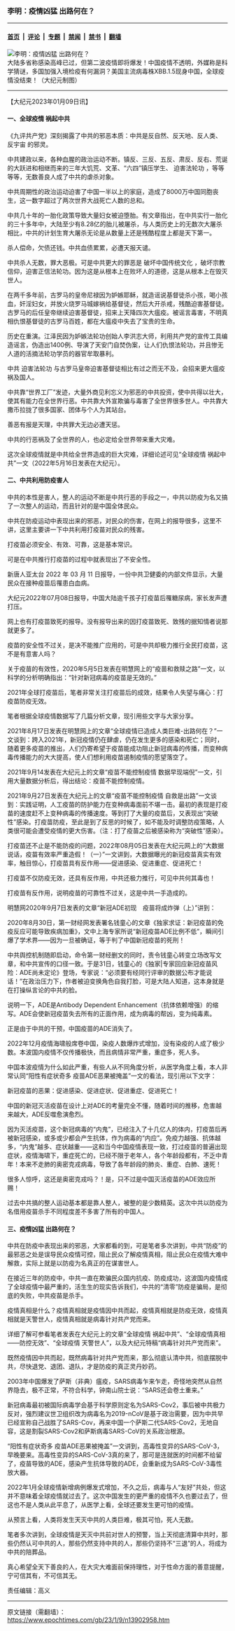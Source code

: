 ### 李明：疫情凶猛 出路何在？

---

#### [首页](../../../..?n13902958) &nbsp;|&nbsp; [评论](../../../../../epoch-comment?n13902958) &nbsp;|&nbsp; [专题](../../../../../epoch-special?n13902958) &nbsp;|&nbsp; [禁闻](../../../../../epoch-news?n13902958) &nbsp;|&nbsp; [禁书](../../../../../books?n13902958) &nbsp;|&nbsp; [翻墙](https://github.com/gfw-breaker/nogfw/blob/master/README.md?n13902958)


<div><img alt="李明：疫情凶猛 出路何在？" class="attachment-djy_600_400 size-djy_600_400 wp-post-image" src="https://i.epochtimes.com/assets/uploads/2023/01/id13899549-0104_1200x8001-600x400.jpg"/>
<div class="caption">
 大陆多省称感染高峰已过，但第二波疫情即将爆发！中国疫情不透明，外媒称是科学猜谜，多国加强入境检疫有何漏洞？美国主流病毒株XBB.1.5现身中国，全球疫情没结束！（大纪元制图）
</div></div><hr/><div class="post_content" id="artbody" itemprop="articleBody">
 <!-- article content begin -->
 <p>
  【大纪元2023年01月09日讯】
 </p>
 <h4>
  一、全球疫情 祸起中共
 </h4>
 <p>
  《九评共产党》深刻揭露了中共的邪恶本质：中共是反自然、反天地、反人类、
  <ok href="https://www.epochtimes.com/gb/tag/%E5%8F%8D%E5%AE%87%E5%AE%99.html">
   反宇宙
  </ok>
  的邪灵。
 </p>
 <p>
  中共建政以来，各种血腥的政治运动不断。镇反、三反、五反、肃反、反右、荒诞的大跃进和相继而来的三年大饥荒、文革、“六四”镇压学生、
  <ok href="https://www.epochtimes.com/gb/tag/%E8%BF%AB%E5%AE%B3%E6%B3%95%E8%BD%AE%E5%8A%9F.html">
   迫害法轮功
  </ok>
  ，等等等等，无数善良人成了中共的虐杀对象。
 </p>
 <p>
  中共周期性的政治运动迫害了中国一半以上的家庭，造成了8000万中国同胞丧生，这一数字超过了两次世界大战死亡人数的总和。
 </p>
 <p>
  中共几十年的一胎化政策导致大量妇女被迫堕胎。有文章指出，在中共实行一胎化的三十多年中，大陆至少有8.28亿的胎儿被屠杀，与人类历史上的无数次大屠杀相比，中共的计划生育大屠杀无论是从数量上还是残酷程度上都是天下第一。
 </p>
 <p>
  杀人偿命，欠债还钱。中共血债累累，必遭天报天谴。
 </p>
 <p>
  中共杀人无数，罪大恶极。可是中共更大的罪恶是
  <ok href="https://www.epochtimes.com/gb/tag/%E7%A0%B4%E5%9D%8F%E4%B8%AD%E5%9B%BD%E4%BC%A0%E7%BB%9F%E6%96%87%E5%8C%96.html">
   破坏中国传统文化
  </ok>
  ，破坏宗教信仰，迫害正信法轮功。因为这是从根本上在败坏人的道德，这是从根本上在毁灭世人。
 </p>
 <p>
  在两千多年前，古罗马的皇帝尼禄因为妒嫉耶稣，就造谣说基督徒杀小孩，喝小孩血，奸淫妇女，并放火烧罗马城嫁祸给基督徒，然后大开杀戒，残酷迫害基督徒。古罗马的后任皇帝继续迫害基督徒，招来上天降四次大瘟疫。被谣言毒害，不明真相仇恨基督徒的古罗马百姓，都在大瘟疫中失去了宝贵的生命。
 </p>
 <p>
  历史在重演。江泽民因为妒嫉法轮功创始人李洪志大师，利用共产党的宣传工具编造谣言，伪造出1400例、导演了天安门自焚伪案，让人们仇恨法轮功，并且惨无人道的活摘法轮功学员的器官牟取暴利。
 </p>
 <p>
  中共
  <ok href="https://www.epochtimes.com/gb/tag/%E8%BF%AB%E5%AE%B3%E6%B3%95%E8%BD%AE%E5%8A%9F.html">
   迫害法轮功
  </ok>
  与古罗马皇帝迫害基督徒相比有过之而无不及，会招来更大瘟疫祸及国人。
 </p>
 <p>
  中共靠“世界工厂”发迹，大量外商见利忘义为邪恶的中共投资，使中共得以壮大，使其有能力在全世界行恶。中共靠大外宣欺骗与毒害了全世界很多世人。中共靠大撒币拉拢了很多国家、团体与个人为其站台。
 </p>
 <p>
  善恶有报是天理，中共罪大无边必遭天惩。
 </p>
 <p>
  中共的行恶祸及了全世界的人，也必定给全世界带来重大灾难。
 </p>
 <p>
  这次全球疫情就是中共给全世界造成的巨大灾难，详细论述可见“全球疫情 祸起中共”一文（2022年5月16日发表在大纪元）。
 </p>
 <h4>
  二、中共利用防疫害人
 </h4>
 <p>
  中共的本性是害人，整人的运动不断是中共行恶的手段之一，中共以防疫为名又搞了一次整人的运动，而且针对的是中国全体民众。
 </p>
 <p>
  中共在防疫运动中表现出来的邪恶，对民众的伤害，在网上的报导很多，这里不讲，这里主要讲一下中共利用打疫苗对民众的残害。
 </p>
 <p>
  打疫苗必须安全、有效、可靠，这是基本常识。
 </p>
 <p>
  可是在中共推行打疫苗的过程中就表现出了不安全性。
 </p>
 <p>
  新唐人亚太台 2022 年 03 月 11 日报导，一份中共卫健委的内部文件显示，大量民众在接种疫苗后罹患白血病。
 </p>
 <p>
  大纪元2022年07月08日报导，中国大陆逾千孩子打疫苗后罹糖尿病，家长发声遭打压。
 </p>
 <p>
  网上也有打疫苗致死的报导。没有报导出来的因打疫苗致死、致残的据知情者说那就更多了。
 </p>
 <p>
  疫苗的安全性不过关，是决不能推广应用的，可是中共却极力推行全民打疫苗，这不是有意害人吗？
 </p>
 <p>
  关于疫苗的有效性，2020年5月5日发表在明慧网上的“疫苗和救赎之路”一文，以科学的分析明确指出：“针对新冠病毒的疫苗是无效的。”
 </p>
 <p>
  2021年全球打疫苗后，笔者非常关注打疫苗后的成效，结果令人失望与痛心：打疫苗防疫无效。
 </p>
 <p>
  笔者根据全球疫情数据写了几篇分析文章，现引用些文字与大家分享。
 </p>
 <p>
  2021年8月17日发表在明慧网上的文章“全球疫情已造成人类巨难-出路何在？”一文谈到：跨入2021年，新冠疫情仍在肆虐，仍在发生更多的感染和死亡；同时，随着更多疫苗的推出，人们仍寄希望于疫苗能成功阻止新冠病毒的传播，而变种病毒传播能力的大大提高，使人们想利用疫苗遏制疫情的愿望落空了。
 </p>
 <p>
  2021年9月14发表在大纪元上的文章“疫苗不能控制疫情 数据早现端倪”一文，引用大量数据分析后，得出结论：疫苗不能控制疫情。
 </p>
 <p>
  2021年9月27日发表在大纪元上的文章“疫苗不能控制疫情 自救是出路”一文谈到：实践证明，人工疫苗的防护能力在变种病毒面前不堪一击。最初的表现是打疫苗的速度赶不上变种病毒的传播速度。等到打了大量的疫苗后，又表现出“突破性”感染。打疫苗防疫，至此是到了反思的时候了，如不能及时调整防疫策略，人类很可能会遭受疫情的更大伤害。（注：打了疫苗之后被感染称为“突破性”感染）。
 </p>
 <p>
  打疫苗还不止是不能防疫的问题，2022年08月05日发表在大纪元网上的“大数据说话，疫苗有效率严重造假！（一）”一文讲到，大数据曝光的新冠疫苗真实有效率，触目惊心，打疫苗具有反作用——促进感染、促进重症、促进死亡！
 </p>
 <p>
  打疫苗不仅防疫无效，还具有反作用，中共还极力推行，可见中共何其毒也！
 </p>
 <p>
  打疫苗有反作用，说明疫苗的可靠性不过关，这是中共一手造成的。
 </p>
 <p>
  明慧网2020年9月7日发表的文章“新冠ADE初现　疫苗将成炸弹（上）”讲到：
 </p>
 <p>
  2020年8月30日，第一财经网发表署名钱童心的文章《独家求证：新冠疫苗的免疫反应可能导致疾病加重》，文中上海专家所说“新冠疫苗ADE比例不低”，瞬间引爆了学术界——因为一旦被确证，等于判了中国新冠疫苗的死刑！
 </p>
 <p>
  中共舆控机制随即启动，命令第一财经删文的同时，责令钱童心转变立场改写文章，和中共宣传的口径一致。于是31日，钱童心的《独家|专家回应新冠疫苗风险：ADE尚未定论》登场，专家说：“必须要有经同行评审的数据公布才能说话！”在政治压力下，作者被迫变换角色自我打脸，可是大陆人知道，这本身就是在打操纵言论的中共的脸。
 </p>
 <p>
  说明一下，ADE是Antibody Dependent Enhancement（抗体依赖增强）的缩写。ADE会使新冠疫苗失去所有的正面作用，成为病毒的帮凶，变为纯毒素。
 </p>
 <p>
  正是由于中共的干预，中国疫苗的ADE消失了。
 </p>
 <p>
  2022年12月疫情海啸般席卷中国，染疫人数爆炸式增加，没有染疫的人成了极少数。本波国内疫情不仅传播极快，而且病情非常严重，重症多，死人多。
 </p>
 <p>
  中国本波疫情为什么如此严重，有些人从不同角度分析，从医学角度上看，本人非常认同“阳性有症状奇多 疫苗ADE恶果被掩盖”一文的看法，现引用以下文字：
 </p>
 <p>
  新冠疫苗的恶果：促进感染、促进症状、促进重症、促进死亡！
 </p>
 <p>
  中国的新冠灭活疫苗在设计上对ADE的考量完全不懂，随着时间的推移，危害越来越大，ADE反噬愈演愈烈。
 </p>
 <p>
  因为灭活疫苗，这个新冠病毒的“内鬼”，已经注入了十几亿人的体内，打疫苗后再被新冠感染，或多或少都会产生抗体，作为病毒的“内应”。免疫力越强、抗体越多，“内鬼”越多、症状越重——这和当今中国疫情表现一致，打过疫苗的普遍出现症状，疫情海啸下，重症死亡的，已经不限于老年人，各个年龄段都有，不乏中青年！本来不走肺的奥密克戎病毒，导致了各年龄段的肺炎、重症、白肺、速死！
 </p>
 <p>
  很多人惊呼，这还是奥密克戎吗？！是，只不过是中国灭活疫苗的ADE效应所赐！
 </p>
 <p>
  过去中共搞的整人运动基本都是靠人整人，被整的是少数精英。这次中共以防疫为名借用疫苗杀手不同程度差不多害了所有的中国人。
 </p>
 <h4>
  三、疫情凶猛 出路何在？
 </h4>
 <p>
  中共在防疫中表现出来的邪恶，大家都看的到，可是笔者多次讲到，中共“防疫”的最邪恶之处是误导民众疫情可控，阻止民众了解疫情真相，阻止民众在疫情大难中解救，实际上就是以防疫为名真正的在谋害世人。
 </p>
 <p>
  在接近三年的防疫中，中共一直在欺骗民众国内抗疫、防疫成功，这波国内疫情成了全球疫情中最严重的，活生生的现实告诉我们，中共的“清零”防疫是骗局，是彻底的失败，中共疫苗是杀手。
 </p>
 <p>
  疫情真相是什么？疫情真相就是疫情因中共而起，疫情真相就是防疫无效，疫情真相就是天警世人，疫情真相就是病毒针对共产党而来。
 </p>
 <p>
  详细了解可参看笔者发表在大纪元上的文章“全球疫情 祸起中共”、“全球疫情真相——防控无效”、“全球疫情 天警世人”，以及大纪元特稿“病毒针对共产党而来”。
 </p>
 <p>
  既然疫情因中共而起，既然病毒针对共产党而来，那么彻底认清中共，彻底摆脱中共，尽快退党、退团、退队，才是防疫的真正灵丹妙药。
 </p>
 <p>
  2003年中国爆发了萨斯（非典）瘟疫，SARS病毒乍来乍走，奇怪地突然从自然界隐去，极不正常，不符合科学，钟南山院士说：“SARS还会卷土重来。”
 </p>
 <p>
  新冠病毒最初被国际病毒学会基于科学原则定名为SARS-Cov2，事后被中共极力反对，强烈建议世卫组织改为病毒名为2019-nCoV是基于政治需要，因为中共早已经宣称自己战胜了SARS-Cov，再来中国一个萨斯二代SARS-Cov2，无地自容，这是割裂SARS-Cov2和萨斯病毒SARS-CoV的关系政治根源。
 </p>
 <p>
  “阳性有症状奇多 疫苗ADE恶果被掩盖”一文讲到，高毒性变异的SARS-CoV-3，早晚要来。高毒性变异的SARS-CoV-3真的来了，那可是连就医的时间都不给留了，疫苗导致的ADE，感染产生抗体导致的ADE，会重新成为SARS-CoV-3毒性放大器。
 </p>
 <p>
  2022年1月全球疫情新增病例爆发式增加，不久之后，病毒与人“友好”共处，但这并不意味着全球疫情就过去了。这次中国发生的更严重的疫情不久也要过去了，但这也不是人类从此平息了，从医学上看，全球还要发生更可怕的疫情。
 </p>
 <p>
  从预言上看，人类将发生天灭中共的人类巨难，极其可怕，死人无数。
 </p>
 <p>
  笔者多次讲到，全球疫情是天灭中共前对世人的预警，当上天彻底清算中共时，那些仍然认可中共的人，那些仍然支持中共的人，那些仍坚持不“三退”的人，将成为中共的陪葬品。
 </p>
 <p>
  真心希望全天下善良的人，在大灾大难面前保持理性，对于性命方面的善意提醒，宁可信其有，不可信其无。
 </p>
 <p>
  责任编辑：高义
 </p>
 <!-- article content end -->
 <div id="below_article_ad">
 </div>
</div>


---

原文链接（需翻墙）：https://www.epochtimes.com/gb/23/1/9/n13902958.htm